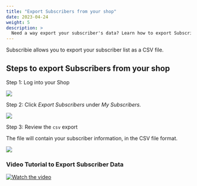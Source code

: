 ```yaml
---
title: "Export Subscribers from your shop"
date: 2023-04-24
weight: 5
description: >
  Need a way export your subscriber's data? Learn how to export Subscribers from your Shop as a CSV file.
---
```


Subscribie allows you to export your subscriber list as a CSV file.

## Steps to export Subscribers from your shop

Step 1: Log into your Shop

![](https://subscribie.co.uk/blog/content/images/size/w1000/2023/04/image-26.png)

Step 2: Click *Export Subscribers* under *My Subscribers.*

![](https://subscribie.co.uk/blog/content/images/size/w1000/2023/04/image-24.png)

Step 3: Review the `csv` export

The file will contain your subscriber information, in the CSV file format.

![](https://subscribie.co.uk/blog/content/images/size/w1000/2023/04/image-25.png)

### Video Tutorial to Export Subscriber Data

[![Watch the video](https://github.com/Subscribie/subscribie/assets/30567984/86c00f22-3add-433c-acab-1cb4e04ad85b)](https://youtu.be/6vSQcQ5nCDc)